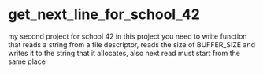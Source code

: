# get_next_line_for_school_42

my second project for school 42
in this project you need to write function that reads a string from a file descriptor, reads the size of BUFFER_SIZE and writes it to the string that it allocates,
also next read must start from the same place
